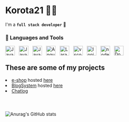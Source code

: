 # Korota21 👩‍💻

I'm a **`full stack developer`** 🎿

### 🧰 Languages and Tools
<img align="left" alt="JavaScript" width="30px" style="padding-right:10px" src="https://cdn.jsdelivr.net/gh/devicons/devicon/icons/javascript/javascript-plain.svg">
<img align="left" alt="JavaScript" width="30px" style="padding-right:10px" src="https://cdn.jsdelivr.net/gh/devicons/devicon/icons/github/github-original.svg" >
<img align="left" alt="JavaScript" width="30px" style="padding-right:10px" src="https://cdn.jsdelivr.net/gh/devicons/devicon/icons/typescript/typescript-plain.svg">
<img align="left" alt="Angular" width="30px" style="padding-right:10px" src="https://cdn.jsdelivr.net/gh/devicons/devicon/icons/angularjs/angularjs-plain.svg" >
<img align="left" alt="Laravel" width="30px" style="padding-right:10px"src="https://cdn.jsdelivr.net/gh/devicons/devicon/icons/laravel/laravel-plain.svg" >
<img align="left" alt="vscode" width="30px" style="padding-right:10px" src="https://cdn.jsdelivr.net/gh/devicons/devicon/icons/vscode/vscode-original.svg" >
<img align="left" alt="Ionic" width="30px" style="padding-right:10px" src="https://cdn.jsdelivr.net/gh/devicons/devicon/icons/ionic/ionic-original.svg">
<img align="left" alt="nodeJS" width="30px" style="padding-right:10px" src="https://cdn.jsdelivr.net/gh/devicons/devicon/icons/nodejs/nodejs-original.svg" >

<img align="left" alt="Docker" width="30px" src="https://cdn.jsdelivr.net/gh/devicons/devicon/icons/docker/docker-original.svg" />

<br />

#

## These are some of my projects ##
<li><a href="https://github.com/Korota-21/angEshop">e-shop</a> hosted <a href="http://44.202.69.183/">here</a></li>
<li><a href="https://github.com/Korota-21/blog-system">BlogSystem</a> hosted <a href="http://blog-system1.herokuapp.com/">here</a></li>
<li><a href="https://github.com/Korota-21/chatlog-angular">Chatlog</a></li>

<br />

#

![Anurag's GitHub stats](https://github-readme-stats.vercel.app/api?username=korota-21&show_icons=true&theme=react)
